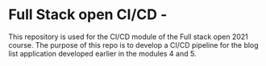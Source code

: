 # Full Stack open CI/CD -

This repository is used for the CI/CD module of the Full stack open 2021 course. The purpose of this repo is to develop
a CI/CD pipeline for the blog list application developed earlier in the modules 4 and 5.
